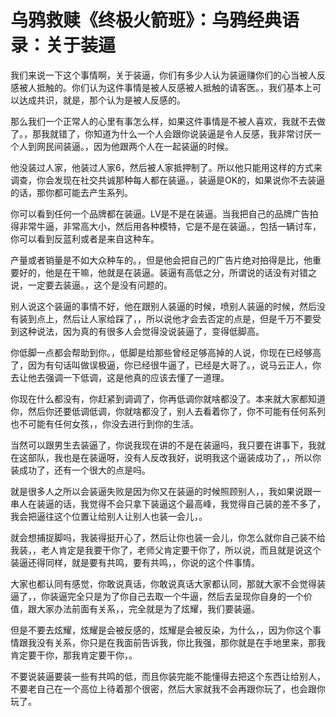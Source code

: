 # 乌鸦救赎《终极火箭班》：乌鸦经典语录：关于装逼

我们来说一下这个事情啊，关于装逼，你们有多少人认为装逼赚你们的心当被人反感被人抵触的。你们认为这件事情是被人反感被人抵触的请客医。，我们基本上可以达成共识，就是，那个认为是被人反感的。

那么我们一个正常人的心里有事怎么样，如果这件事情是不被人喜欢，我就不去做了。，那我就错了，你知道为什么一个人会跟你说装逼是令人反感，我非常讨厌一个人到网民间装逼。，因为他跟两个人在一起装逼的时候。

他没装过人家，他装过人家6，然后被人家抵押制了。所以他只能用这样的方式来调查，你会发现在社交共诚那种每人都在装逼。，装逼是OK的，如果说你不去装逼的话，那你都可能去产生系列。

你可以看到任何一个品牌都在装逼。LV是不是在装逼。当我把自己的品牌广告拍得非常牛逼，非常高大小，然后用各种模特，它是不是在装逼。，包括一辆讨车，你可以看到反蓝利或者是来自这种车。

产量或者销量是不如大众种车的。，但是他会把自己的广告片绝对拍得是比，他重要好的，他是在干嘛，他就是在装逼。装逼有高低之分，所谓说的话没有对错之说，一定要去装逼。，这个是没有问题的。

别人说这个装逼的事情不好，他在跟别人装逼的时候，喷别人装逼的时候，然后没有装到点上，然后让人家给踩了，，所以说他才会去否定的点是，但是千万不要受到这种说法，因为真的有很多人会觉得没说装逼了，变得低脚高。

你低脚一点都会帮助到你。，低脚是给那些曾经足够高掉的人说，你现在已经够高了，因为有句话叫做误极逼，你已经很牛逼了，已经是大哥了。，说马云正人，你去让他去强调一下低调，这是他真的应该去懂了一道理。

你现在什么都没有，你赶紧到调调了，你再低调你就啥都没了。本来就大家都知道你，然后你还要低调低调，你就啥都没了，别人去看着你了，你不可能有任何系列也不可能有任何女孩，，你没去进行到你的生活。

当然可以跟男生去装逼了，你说我现在讲的不是在装逼吗，我只要在讲事下，我就在这部队，我也是在装逼呀，没有人反改我好，说明我这个逼装成功了，，所以你装成功了，还有一个很大的点是吗。

就是很多人之所以会装逼失败是因为你又在装逼的时候照顾别人，，我如果说跟一串人在装逼的话，我觉得不会只拿下装逼这个最高峰，我觉得自己装的差不多了，我会把逼往这个位置让给别人让别人也装一会儿，。

就会想捕捉脚吗，我装得挺开心了，然后让你也装一会儿，你怎么就你自己装不给我装，，老人肯定是我要干你了，老师父肯定要干你了，所以说，而且就是说这个装逼还得同样，就是要有共鸣，要有共鸣，，你说的这个件事情。

大家也都认同有感觉，你敢说真话，你敢说真话大家都认同，那就大家不会觉得装逼了，，你装逼完全只是为了你自己去取一个牛逼，然后去呈现你自身的一个价值，跟大家办法前面有关系，，完全就是为了炫耀，我们要装逼。

但是不要去炫耀，炫耀是会被反感的，炫耀是会被反染，为什么，，因为你这个事情跟我没有关系，你只是在我面前告诉我，你比我强，那你就是在手地里来，那我肯定要干你，那我肯定要干你，。

不要说装逼要装一些有共鸣的低，而且你装完能不能懂得去把这个东西让给别人，不要老自己在一个高位上待着那个很密，然后大家就我不会再跟你玩了，也会跟你玩了。

